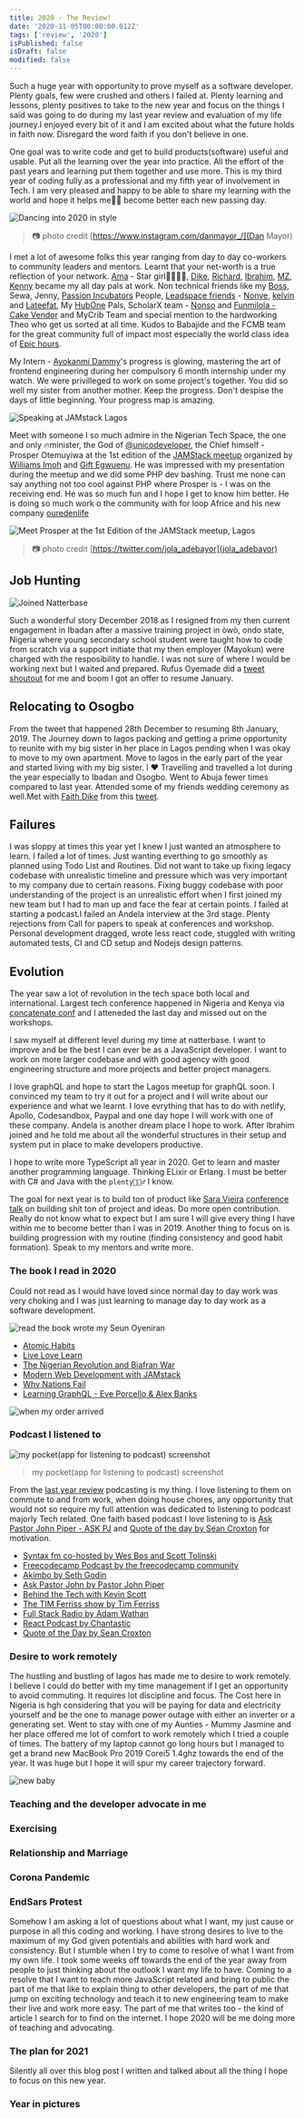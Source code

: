 ```yaml
---
title: 2020 - The Review!
date: '2020-11-05T00:00:00.012Z'
tags: ['review', '2020']
isPublished: false
isDraft: false
modified: false
---
```


Such a huge year with opportunity to prove myself as a software developer.
Plenty goals, few were crushed and others I failed at. Plenty learning and
lessons, plenty positives to take to the new year and focus on the things I said
was going to do during my last year review and evaluation of my life journey.I
enjoyed every bit of it and I am excited about what the future holds in faith
now. Disregard the word faith if you don't believe in one.

One goal was to write code and get to build products(software) useful and
usable. Put all the learning over the year into practice. All the effort of the
past years and learning put them together and use more. This is my third year of
coding fully as a professional and my fifth year of involvement in Tech. I am
very pleased and happy to be able to share my learning with the world and hope
it helps me👦🏼 become better each new passing day.

![Dancing into 2020 in style](https://res.cloudinary.com/drnqdd87d/image/upload/v1578022058/76988591_526287721292875_839773037896022696_n.jpg_a2xm1a.jpg)

> 📷 photo credit [https://www.instagram.com/danmayor_/](Dan Mayor)

I met a lot of awesome folks this year ranging from day to day co-workers to
community leaders and mentors. Learnt that your net-worth is a true reflection
of your network. [Ama](https://twitter.com/amakha__) - Star girl👩🏼‍🎤🌟,
[Dike](https://twitter.com/Chukwudike__),
[Richard](https://twitter.com/nyntein), [Ibrahim](https://twitter.com/_darangi),
[MZ](https://twitter.com/mzndako), [Kenny](https://twitter.com/_KennyShittu)
became my all day pals at work. Non technical friends like my
[Boss](https://twitter.com/ireadastory), Sewa, Jenny,
[Passion Incubators](https://twitter.com/P_Incubator) People,
[Leadspace friends](https://twitter.com/TheLeadspace) - [Nonye](Link),
[kelvin](https://twitter.com/KelvmakanjuOla) and [Lateefat](https://link), My
[HubOne](https://www.fcmb.com/hub-one/) Pals, ScholarX team -
[Nonso](https://twitter.com/Williamsnonso11) and
[Funmilola - Cake Vendor](https://twitter.com/melawlah) and MyCrib Team and
special mention to the hardworking Theo who get us sorted at all time. Kudos to
Babajide and the FCMB team for the great community full of impact most
especially the world class idea of
[Epic hours](https://www.fcmb.com/hub-one/event.php?a=epic-hour-at-hub-one).

My Intern - [Ayokanmi Dammy](https://github.com/dammieayokanmi)'s progress is
glowing, mastering the art of frontend engineering during her compulsory 6 month
internship under my watch. We were privilleged to work on some project's
together. You did so well my sister from another mother. Keep the progress.
Don't despise the days of little beginning. Your progress map is amazing.

![Speaking at JAMstack Lagos](https://res.cloudinary.com/drnqdd87d/image/upload/v1581767571/Personal/IMG_20190502_072957.jpg)

Meet with someone I so much admire in the Nigerian Tech Space, the one and only
🔥minister, the God of [@unicodeveloper](https://twitter.com/unicodeveloper),
the Chief himself - Prosper Otemuyiwa at the 1st edition of the
[JAMStack meetup](https://www.meetup.com/JAMStack-Lagos/) organized by
[Williams Imoh](https://twitter.com/iChuloo/) and
[Gift Egwuenu](https://www.twitter.com/lauragift21/). He was impressed with my
presentation during the meetup and we did some PHP dev bashing. Trust me none
can say anything not too cool against PHP where Prosper is - I was on the
receiving end. He was so much fun and I hope I get to know him better. He is
doing so much work o the community with for loop Africe and his new company
[ouredenlife](https://ouredenlife.com/)

![Meet Prosper at the 1st Edition of the JAMStack meetup, Lagos](https://res.cloudinary.com/drnqdd87d/image/upload/v1578028409/40519jamstacklagos_ym6tpb.jpg)

> 📷 photo credit [https://twitter.com/jola_adebayor](jola_adebayor)

## Job Hunting

![Joined Natterbase](https://res.cloudinary.com/drnqdd87d/image/upload/v1581767451/Personal/IMG_20190115_201004_747.jpg)

Such a wonderful story December 2018 as I resigned from my then current
engagement in Ibadan after a massive training project in òwò, ondo state,
Nigeria where young secondary school student were taught how to code from
scratch via a support initiate that my then employer (Mayokun) were charged with
the resposibility to handle. I was not sure of where I would be working next but
I waited and prepared. Rufus Oyemade did a
[tweet shoutout](https://twitter.com/Oluwarufus/status/1078564443636809729?s=20)
for me and boom I got an offer to resume January.

## Relocating to Osogbo

From the tweet that happened 28th December to resuming 8th January, 2019. The
Journey down to lagos packing and getting a prime opportunity to reunite with my
big sister in her place in Lagos pending when I was okay to move to my own
apartment. Move to lagos in the early part of the year and started living with
my big sister. I ❤️ Travelling and travelled a lot during the year especially to
Ibadan and Osogbo. Went to Abuja fewer times compared to last year. Attended
some of my friends wedding ceremony as well.Met with
[Faith Dike](https://twitter.com/faithiedike) from this
[tweet](https://twitter.com/faithiedike/status/1078681217984278530?s=20).

## Failures

I was sloppy at times this year yet I knew I just wanted an atmosphere to learn.
I failed a lot of times. Just wanting everthing to go smoothly as planned using
Todo List and Routines. Did not want to take up fixing legacy codebase with
unrealistic timeline and pressure which was very important to my company due to
certain reasons. Fixing buggy codebase with poor understanding of the project is
an unrealistic effort when I first joined my new team but I had to man up and
face the fear at certain points. I failed at starting a podcast.I failed an
Andela interview at the 3rd stage. Plenty rejections from Call for papers to
speak at conferences and workshop. Personal development dragged, wrote less
react code, stuggled with writing automated tests, CI and CD setup and Nodejs
design patterns.

## Evolution

The year saw a lot of revolution in the tech space both local and international.
Largest tech conference happened in Nigeria and Kenya via
[concatenate conf](https://link) and I atteneded the last day and missed out on
the workshops.

I saw myself at different level during my time at natterbase. I want to improve
and be the best I can ever be as a JavaScript developer. I want to work on more
larger codebase and with good agency with good engineering structure and more
projects and better project managers.

I love graphQL and hope to start the Lagos meetup for graphQL soon. I convinced
my team to try it out for a project and I will write about our experience and
what we learnt. I love evrything that has to do with netlify, Apollo,
Codesandbox, Paypal and one day hope I will work with one of these company.
Andela is another dream place I hope to work. After Ibrahim joined and he told
me about all the wonderful structures in their setup and system put in place to
make developers productive.

I hope to write more TypeScript all year in 2020. Get to learn and master
another programming language. Thinking ELixir or Erlang. I must be better with
C# and Java with the `plenty🧘🏼‍♂️` I know.

The goal for next year is to build ton of product like
[Sara Vieira](https://twitter.com/NikkitaFTW)
[conference talk](https://www.youtube.com/watch?v=KauRmlffjqc) on building shit
ton of project and ideas. Do more open contribution. Really do not know what to
expect but I am sure I will give every thing I have within me to become better
than I was in 2019. Another thing to focus on is building progression with my
routine (finding consistency and good habit formation). Speak to my mentors and
write more.

### The book I read in 2020

Could not read as I would have loved since normal day to day work was very
choking and I was just learning to manage day to day work as a software
development.

![read the book wrote my Seun Oyeniran](https://res.cloudinary.com/drnqdd87d/image/upload/v1581767628/Personal/IMG_20190531_050728_625.jpg)

- [Atomic Habits](https://jamesclear.com/atomic-habits)
- [Live Love Learn](https://www.amazon.com/Live-Love-Learn-Oluwaseun-Oyeniran/dp/1548448788)
- [The Nigerian Revolution and Biafran War](https://www.amazon.com/Nigerian-Revolution-Biafran-War/dp/9781561173)
- [Modern Web Development with JAMstack](https://www.netlify.com/oreilly-jamstack/)
- [Why Nations Fail](https://www.amazon.com/Why-Nations-Fail-Origins-Prosperity/dp/0307719227)
- [Learning GraphQL - Eve Porcello & Alex Banks]()

![when my order arrived](https://res.cloudinary.com/drnqdd87d/image/upload/v1581767825/Personal/IMG_20190730_105929.jpg)

### Podcast I listened to

![my pocket(app for listening to podcast) screenshot ](https://res.cloudinary.com/drnqdd87d/image/upload/v1581766724/Personal/Screenshot_2020-02-15_at_12.02.41.png)

> my pocket(app for listening to podcast) screenshot

From the [last year review](https://www.oluwasetemi.dev/2018-the-review/)
podcasting is my thing. I love listening to them on commute to and from work,
when doing house chores, any opportunity that would not so require my full
attention was dedicated to listening to podcast majorly Tech related. One faith
based podcast I love listening to is
[Ask Pastor John Piper - ASK PJ](https://www.desiringgod.org/ask-pastor-john)
and [Quote of the day by Sean Croxton](https://quoteofthedayshow.libsyn.com/)
for motivation.

- [Syntax fm co-hosted by Wes Bos and Scott Tolinski](https://syntax.fm)
- [Freecodecamp Podcast by the freecodecamp community](https://freecodecamp.libsyn.com/)
- [Akimbo by Seth Godin](https://www.akimbo.link/)
- [Ask Pastor John by Pastor John Piper](https://www.desiringgod.org/ask-pastor-john)
- [Behind the Tech with Kevin Scott](https://behindthetech.libsynpro.com/)
- [The TIM Ferriss show by Tim Ferriss](https://tim.blog/podcast/)
- [Full Stack Radio by Adam Wathan](https://www.fullstackradio.com/)
- [React Podcast by Chantastic](https://reactpodcast.simplecast.fm/)
- [Quote of the Day by Sean Croxton](https://quoteofthedayshow.libsyn.com/)

### Desire to work remotely

The hustling and bustling of lagos has made me to desire to work remotely. I
believe I could do better with my time management if I get an opportunity to
avoid commuting. It requires lot discipline and focus. The Cost here in Nigeria
is hgh considering that you will be paying for data and electricity yourself and
be the one to manage power outage with either an inverter or a generating set.
Went to stay with one of my Aunties - Mummy Jasmine and her place offered me lot
of comfort to work remotely which I tried a couple of times. The battery of my
laptop cannot go long hours but I managed to get a brand new MacBook Pro 2019
Corei5 1.4ghz towards the end of the year. It was huge but I hope it will spur
my career trajectory forward.

![new baby](https://res.cloudinary.com/drnqdd87d/image/upload/v1581768580/Personal/photo_2020-02-15_13-09-08.jpg)

### Teaching and the developer advocate in me

### Exercising

### Relationship and Marriage

### Corona Pandemic

### EndSars Protest

Somehow I am asking a lot of questions about what I want, my just cause or
purpose in all this coding and working. I have strong desires to live to the
maximum of my God given potentials and abilities with hard work and consistency.
But I stumble when I try to come to resolve of what I want from my own life. I
took some weeks off towards the end of the year away from people to just
thinking about the outlook I want my life to have. Coming to a resolve that I
want to teach more JavaScript related and bring to public the part of me that
like to explain thing to other developers, the part of me that jump on exciting
technology and teach it to new engineering team to make their live and work more
easy. The part of me that writes too - the kind of article I search for to find
on the internet. I hope 2020 will be me doing more of teaching and advocating.

### The plan for 2021

Silently all over this blog post I written and talked about all the thing I hope
to focus on this new year.

### Year in pictures
